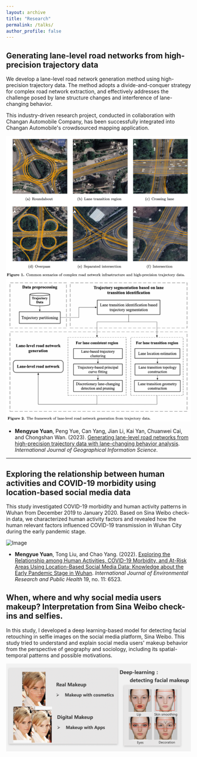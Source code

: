 ```yaml
---
layout: archive
title: "Research"
permalink: /talks/
author_profile: false
---
```



Generating lane-level road networks from high-precision trajectory data
------
We develop a lane-level road network generation method using high-precision trajectory data. The method adopts a divide-and-conquer strategy for complex road network extraction, and effectively addresses the challenge posed by lane structure changes and interference of lane-changing behavior. 

This industry-driven research project, conducted in collaboration with Changan Automobile Company, has been successfully integrated into Changan Automobile's crowdsourced mapping application.

<img src="/images/1_data.png" alt="Image" style="width:600px;">
<img src="/images/1_workflow.png" alt="Image" style="width:600px;">

- **Mengyue Yuan**, Peng Yue, Can Yang, Jian Li, Kai Yan, Chuanwei Cai, and Chongshan Wan. (2023). [Generating lane-level road networks from high-precision trajectory data with lane-changing behavior analysis](https://www.tandfonline.com/journals/tgis20). *International Journal of Geographical Information Science*.


------

Exploring the relationship between human activities and COVID-19 morbidity using location-based social media data
------
This study investigated COVID-19 morbidity and human activity patterns in Wuhan from December 2019 to January 2020. Based on Sina Weibo check-in data, we characterized human activity factors and revealed how the human relevant factors influenced COVID-19 transmission in Wuhan City during the early pandemic stage.

<img src="/images/Interaction.png" alt="Image" style="width:1000px;">

- **Mengyue Yuan**, Tong Liu, and Chao Yang. (2022). [Exploring the Relationship among Human Activities, COVID-19 Morbidity, and At-Risk Areas Using Location-Based Social Media Data: Knowledge about the Early Pandemic Stage in Wuhan](https://www.mdpi.com/1660-4601/19/11/6523). *International Journal of Environmental Research and Public Health* 19, no. 11: 6523.



When, where and why social media users makeup? Interpretation from Sina Weibo check-ins and selfies.
------
In this study, I developed a deep learning-based model for detecting facial retouching in selfie images on the social media platform, Sina Weibo. This study tried to understand and explain social media users' makeup behavior from the perspective of geography and sociology, including its spatial-temporal patterns and possible motivations.

<img src="/images/Makeup_detect.png" alt="Image" style="width:600px;">


